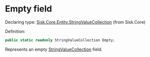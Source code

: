 <!--

Copyrights 2023 Sisk Framework - CypherPotato
Published under MIT license

!!! DO NOT EDIT THIS FILE !!!
This file was generated by a tool in the Sisk package. To edit the information in this documentation,
edit the XML documentation present in the Sisk source code.

-->


# Empty field

Declaring type: [Sisk.Core.Entity.StringValueCollection](/spec/Sisk.Core.Entity.StringValueCollection.md) (from Sisk.Core)


Definition:

```cs
public static readonly StringValueCollection Empty;
```

Represents an empty <a href="/spec/Sisk.Core.Entity.StringValueCollection.md">StringValueCollection</a> field.

